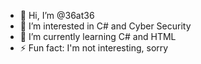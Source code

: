 - 👋 Hi, I’m @36at36
- 👀 I’m interested in C# and Cyber Security
- 🌱 I’m currently learning C# and HTML
- ⚡ Fun fact: I'm not interesting, sorry

<!---
36at36/36at36 is a ✨ special ✨ repository because its `README.md` (this file) appears on your GitHub profile.
You can click the Preview link to take a look at your changes.
--->
